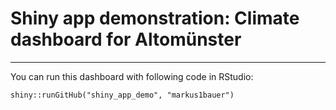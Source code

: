 # Shiny app demonstration: Climate dashboard for Altomünster

***

You can run this dashboard with following code in RStudio:

`shiny::runGitHub("shiny_app_demo", "markus1bauer")`


